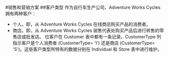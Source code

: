 #销售和营销方案
##客户类型
作为自行车生产公司，Adventure Works Cycles 拥有两种客户：
* 个人。即，从 Adventure Works Cycles 在线商店购买产品的消费者。
* 商店。即，从 Adventure Works Cycles 销售代表处购买产品后进行转售的零售店或批发店。
位客户在 Customer 表中都有一条记录。CustomerType 列指示客户是个人消费者 (CustomerType= 'I') 还是商店 (CustomerType= 'S')。这些客户类型所特有的数据分别在 Individual 和 Store 表中进行维护。
